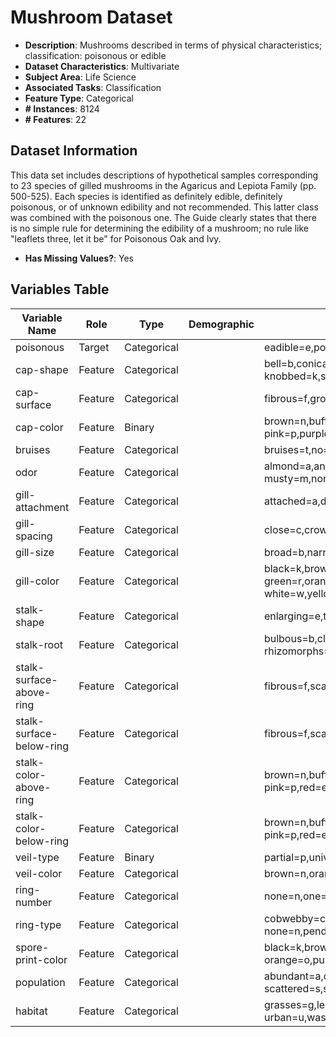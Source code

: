 # Mushroom Dataset

- **Description**: Mushrooms described in terms of physical characteristics; classification: poisonous or edible
- **Dataset Characteristics**: Multivariate
- **Subject Area**: Life Science
- **Associated Tasks**: Classification
- **Feature Type**: Categorical
- **# Instances**: 8124
- **# Features**: 22

## Dataset Information
This data set includes descriptions of hypothetical samples corresponding to 23 species of gilled mushrooms in the Agaricus and Lepiota Family (pp. 500-525). Each species is identified as definitely edible, definitely poisonous, or of unknown edibility and not recommended. This latter class was combined with the poisonous one. The Guide clearly states that there is no simple rule for determining the edibility of a mushroom; no rule like "leaflets three, let it be" for Poisonous Oak and Ivy.

- **Has Missing Values?**: Yes

## Variables Table

| Variable Name | Role | Type | Demographic | Description | Units | Missing Values |
|---------------|------|------|-------------|-------------|-------|----------------|
| poisonous | Target | Categorical | | eadible=e,poisonous=p| | no |
| cap-shape | Feature | Categorical | | bell=b,conical=c,convex=x,flat=f, knobbed=k,sunken=s | | no |
| cap-surface | Feature | Categorical | | fibrous=f,grooves=g,scaly=y,smooth=s | | no |
| cap-color | Feature | Binary | | brown=n,buff=b,cinnamon=c,gray=g,green=r, pink=p,purple=u,red=e,white=w,yellow=y | | no |
| bruises | Feature | Categorical | | bruises=t,no=f | | no |
| odor | Feature | Categorical | | almond=a,anise=l,creosote=c,fishy=y,foul=f, musty=m,none=n,pungent=p,spicy=s | | no |
| gill-attachment | Feature | Categorical | | attached=a,descending=d,free=f,notched=n | | no |
| gill-spacing | Feature | Categorical | | close=c,crowded=w,distant=d | | no |
| gill-size | Feature | Categorical | | broad=b,narrow=n | | no |
| gill-color | Feature | Categorical | | black=k,brown=n,buff=b,chocolate=h,gray=g, green=r,orange=o,pink=p,purple=u,red=e, white=w,yellow=y | | no |
| stalk-shape | Feature | Categorical | | enlarging=e,tapering=t | | no |
| stalk-root | Feature | Categorical | | bulbous=b,club=c,cup=u,equal=e, rhizomorphs=z,rooted=r,missing=? | | yes |
| stalk-surface-above-ring | Feature | Categorical | | fibrous=f,scaly=y,silky=k,smooth=s | | no |
| stalk-surface-below-ring | Feature | Categorical | | fibrous=f,scaly=y,silky=k,smooth=s | | no |
| stalk-color-above-ring | Feature | Categorical | | brown=n,buff=b,cinnamon=c,gray=g,orange=o, pink=p,red=e,white=w,yellow=y | | no |
| stalk-color-below-ring | Feature | Categorical | | brown=n,buff=b,cinnamon=c,gray=g,orange=o, pink=p,red=e,white=w,yellow=y | | no |
| veil-type | Feature | Binary | | partial=p,universal=u | | no |
| veil-color | Feature | Categorical | | brown=n,orange=o,white=w,yellow=y | | no |
| ring-number | Feature | Categorical | | none=n,one=o,two=t | | no |
| ring-type | Feature | Categorical | | cobwebby=c,evanescent=e,flaring=f,large=l, none=n,pendant=p,sheathing=s,zone=z | | no |
| spore-print-color | Feature | Categorical | | black=k,brown=n,buff=b,chocolate=h,green=r, orange=o,purple=u,white=w,yellow=y | | no |
| population | Feature | Categorical | | abundant=a,clustered=c,numerous=n, scattered=s,several=v,solitary=y | | no |
| habitat | Feature | Categorical | | grasses=g,leaves=l,meadows=m,paths=p, urban=u,waste=w,woods=d | | no |
